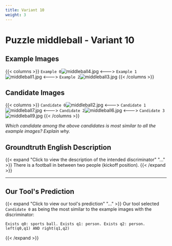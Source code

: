 ```yaml
---
title: Variant 10
weight: 3
---
```


# Puzzle middleball - Variant 10

## Example Images
{{< columns >}}
`Example 0`![middleball4.jpg](/natscene_data/images/middleball4.jpg)
<--->
`Example 1`![middleball1.jpg](/natscene_data/images/middleball1.jpg)
<--->
`Example 2`![middleball3.jpg](/natscene_data/images/middleball3.jpg)
{{< /columns >}}

## Candidate Images
{{< columns >}}
`Candidate 0`![middleball2.jpg](/natscene_data/images/middleball2.jpg)
<--->
`Candidate 1`![middleball7.jpg](/natscene_data/images/middleball7.jpg)
<--->
`Candidate 2`![middleball6.jpg](/natscene_data/images/middleball6.jpg)
<--->
`Candidate 3`![middleball9.jpg](/natscene_data/images/middleball9.jpg)
{{< /columns >}}

*Which candidate among the above candidates is most similar to all the example images? Explain why.*

## Groundtruth English Description

{{< expand "Click to view the description of the intended discriminator" "..." >}}
There is a football in between two people (kickoff position).
{{< /expand >}}

---



## Our Tool's Prediction

{{< expand "Click to view our tool's prediction" "..." >}}
Our tool selected `Candidate 0` as being the most similar to the example images with the discriminator:
```plaintext
Exists q0: sports ball. Exists q1: person. Exists q2: person. left(q0,q1) AND right(q1,q2)
```
{{< /expand >}}
